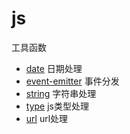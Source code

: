 # js
工具函数

* [date](./src/js/date.js) 日期处理
* [event-emitter](./src/js/event-emitter.js) 事件分发
* [string](./src/js/string.js) 字符串处理
* [type](./src/js/type.js) js类型处理
* [url](./src/js/url.js) url处理